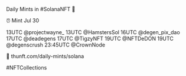 Daily Mints in #SolanaNFT 🚀

⏰ Mint Jul 30

13UTC @projectwayne_
13UTC @HamstersSol
16UTC @degen_pix_dao
17UTC @deadegens
17UTC @TigzyNFT
19UTC @NFTDeDON
19UTC @degenscrush
23:45UTC @CrownNode

🔗 thunft.com/daily-mints/solana

#NFTCollections